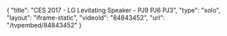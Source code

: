 {
    "title": "CES 2017 - LG Levitating Speaker - PJ9 PJ6 PJ3",
    "type": "solo",
    "layout": "iframe-static",
    "videoId": "84843452",
    "url": "\/tvpembed\/84843452"
}